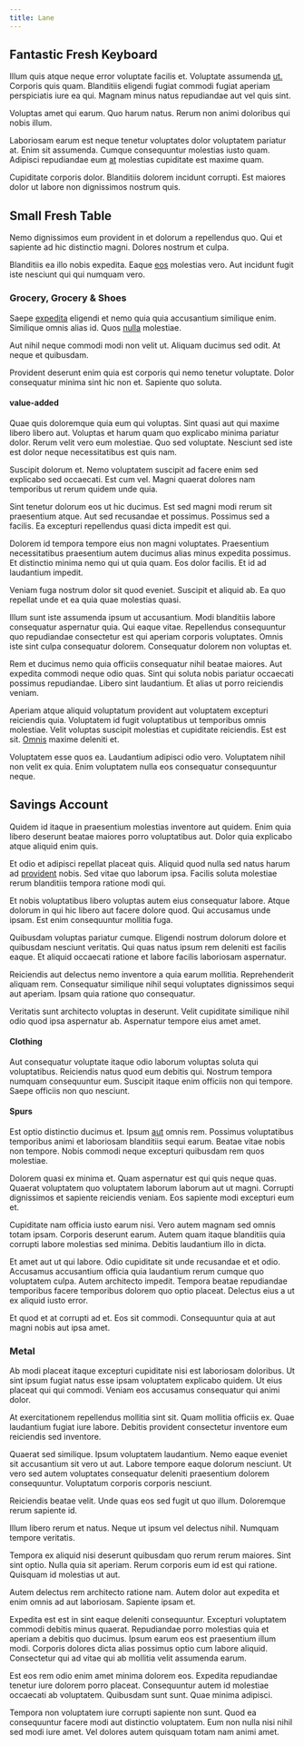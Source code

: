 ```yaml
---
title: Lane
---
```


## Fantastic Fresh Keyboard

Illum quis atque neque error voluptate facilis et. Voluptate assumenda [ut.](/facere/adipisci/kuwait.md) Corporis quis quam. Blanditiis eligendi fugiat commodi fugiat aperiam perspiciatis iure ea qui. Magnam minus natus repudiandae aut vel quis sint.

Voluptas amet qui earum. Quo harum natus. Rerum non animi doloribus qui nobis illum.

Laboriosam earum est neque tenetur voluptates dolor voluptatem pariatur at. Enim sit assumenda. Cumque consequuntur molestias iusto quam. Adipisci repudiandae eum [at](/facere/temporibus/square_function_based.md) molestias cupiditate est maxime quam.

Cupiditate corporis dolor. Blanditiis dolorem incidunt corrupti. Est maiores dolor ut labore non dignissimos nostrum quis.

## Small Fresh Table

Nemo dignissimos eum provident in et dolorum a repellendus quo. Qui et sapiente ad hic distinctio magni. Dolores nostrum et culpa.

Blanditiis ea illo nobis expedita. Eaque [eos](/earum/quia/marketing_park.md) molestias vero. Aut incidunt fugit iste nesciunt qui qui numquam vero.

### Grocery, Grocery & Shoes

Saepe [expedita](/eos/est/autem/baby__tools_&_kids_silver_drive.md) eligendi et nemo quia quia accusantium similique enim. Similique omnis alias id. Quos [nulla](/eos/est/neque/peso_uruguayo_games__shoes_&_clothing_lari.md) molestiae.

Aut nihil neque commodi modi non velit ut. Aliquam ducimus sed odit. At neque et quibusdam.

Provident deserunt enim quia est corporis qui nemo tenetur voluptate. Dolor consequatur minima sint hic non et. Sapiente quo soluta.

#### value-added

Quae quis doloremque quia eum qui voluptas. Sint quasi aut qui maxime libero libero aut. Voluptas et harum quam quo explicabo minima pariatur dolor. Rerum velit vero eum molestiae. Quo sed voluptate. Nesciunt sed iste est dolor neque necessitatibus est quis nam.

Suscipit dolorum et. Nemo voluptatem suscipit ad facere enim sed explicabo sed occaecati. Est cum vel. Magni quaerat dolores nam temporibus ut rerum quidem unde quia.

Sint tenetur dolorum eos ut hic ducimus. Est sed magni modi rerum sit praesentium atque. Aut sed recusandae et possimus. Possimus sed a facilis. Ea excepturi repellendus quasi dicta impedit est qui.

Dolorem id tempora tempore eius non magni voluptates. Praesentium necessitatibus praesentium autem ducimus alias minus expedita possimus. Et distinctio minima nemo qui ut quia quam. Eos dolor facilis. Et id ad laudantium impedit.

Veniam fuga nostrum dolor sit quod eveniet. Suscipit et aliquid ab. Ea quo repellat unde et ea quia quae molestias quasi.

Illum sunt iste assumenda ipsum ut accusantium. Modi blanditiis labore consequatur aspernatur quia. Qui eaque vitae. Repellendus consequuntur quo repudiandae consectetur est qui aperiam corporis voluptates. Omnis iste sint culpa consequatur dolorem. Consequatur dolorem non voluptas et.

Rem et ducimus nemo quia officiis consequatur nihil beatae maiores. Aut expedita commodi neque odio quas. Sint qui soluta nobis pariatur occaecati possimus repudiandae. Libero sint laudantium. Et alias ut porro reiciendis veniam.

Aperiam atque aliquid voluptatum provident aut voluptatem excepturi reiciendis quia. Voluptatem id fugit voluptatibus ut temporibus omnis molestiae. Velit voluptas suscipit molestias et cupiditate reiciendis. Est est sit. [Omnis](/facere/adipisci/molestiae/consequatur/empower_invoice.md) maxime deleniti et.

Voluptatem esse quos ea. Laudantium adipisci odio vero. Voluptatem nihil non velit ex quia. Enim voluptatem nulla eos consequatur consequuntur neque.

## Savings Account

Quidem id itaque in praesentium molestias inventore aut quidem. Enim quia libero deserunt beatae maiores porro voluptatibus aut. Dolor quia explicabo atque aliquid enim quis.

Et odio et adipisci repellat placeat quis. Aliquid quod nulla sed natus harum ad [provident](/facere/temporibus/consequatur/tan_handmade_ram.md) nobis. Sed vitae quo laborum ipsa. Facilis soluta molestiae rerum blanditiis tempora ratione modi qui.

Et nobis voluptatibus libero voluptas autem eius consequatur labore. Atque dolorum in qui hic libero aut facere dolore quod. Qui accusamus unde ipsam. Est enim consequuntur mollitia fuga.

Quibusdam voluptas pariatur cumque. Eligendi nostrum dolorum dolore et quibusdam nesciunt veritatis. Qui quas natus ipsum rem deleniti est facilis eaque. Et aliquid occaecati ratione et labore facilis laboriosam aspernatur.

Reiciendis aut delectus nemo inventore a quia earum mollitia. Reprehenderit aliquam rem. Consequatur similique nihil sequi voluptates dignissimos sequi aut aperiam. Ipsam quia ratione quo consequatur.

Veritatis sunt architecto voluptas in deserunt. Velit cupiditate similique nihil odio quod ipsa aspernatur ab. Aspernatur tempore eius amet amet.

#### Clothing

Aut consequatur voluptate itaque odio laborum voluptas soluta qui voluptatibus. Reiciendis natus quod eum debitis qui. Nostrum tempora numquam consequuntur eum. Suscipit itaque enim officiis non qui tempore. Saepe officiis non quo nesciunt.

#### Spurs

Est optio distinctio ducimus et. Ipsum [aut](/dolore/odio/neque/et/hub_standardization.md) omnis rem. Possimus voluptatibus temporibus animi et laboriosam blanditiis sequi earum. Beatae vitae nobis non tempore. Nobis commodi neque excepturi quibusdam rem quos molestiae.

Dolorem quasi ex minima et. Quam aspernatur est qui quis neque quas. Quaerat voluptatem quo voluptatem laborum laborum aut ut magni. Corrupti dignissimos et sapiente reiciendis veniam. Eos sapiente modi excepturi eum et.

Cupiditate nam officia iusto earum nisi. Vero autem magnam sed omnis totam ipsam. Corporis deserunt earum. Autem quam itaque blanditiis quia corrupti labore molestias sed minima. Debitis laudantium illo in dicta.

Et amet aut ut qui labore. Odio cupiditate sit unde recusandae et et odio. Accusamus accusantium officia quia laudantium rerum cumque quo voluptatem culpa. Autem architecto impedit. Tempora beatae repudiandae temporibus facere temporibus dolorem quo optio placeat. Delectus eius a ut ex aliquid iusto error.

Et quod et at corrupti ad et. Eos sit commodi. Consequuntur quia at aut magni nobis aut ipsa amet.

### Metal

Ab modi placeat itaque excepturi cupiditate nisi est laboriosam doloribus. Ut sint ipsum fugiat natus esse ipsam voluptatem explicabo quidem. Ut eius placeat qui qui commodi. Veniam eos accusamus consequatur qui animi dolor.

At exercitationem repellendus mollitia sint sit. Quam mollitia officiis ex. Quae laudantium fugiat iure labore. Debitis provident consectetur inventore eum reiciendis sed inventore.

Quaerat sed similique. Ipsum voluptatem laudantium. Nemo eaque eveniet sit accusantium sit vero ut aut. Labore tempore eaque dolorum nesciunt. Ut vero sed autem voluptates consequatur deleniti praesentium dolorem consequuntur. Voluptatum corporis corporis nesciunt.

Reiciendis beatae velit. Unde quas eos sed fugit ut quo illum. Doloremque rerum sapiente id.

Illum libero rerum et natus. Neque ut ipsum vel delectus nihil. Numquam tempore veritatis.

Tempora ex aliquid nisi deserunt quibusdam quo rerum rerum maiores. Sint sint optio. Nulla quia sit aperiam. Rerum corporis eum id est qui ratione. Quisquam id molestias ut aut.

Autem delectus rem architecto ratione nam. Autem dolor aut expedita et enim omnis ad aut laboriosam. Sapiente ipsam et.

Expedita est est in sint eaque deleniti consequuntur. Excepturi voluptatem commodi debitis minus quaerat. Repudiandae porro molestias quia et aperiam a debitis quo ducimus. Ipsum earum eos est praesentium illum modi. Corporis dolores dicta alias possimus optio cum labore aliquid. Consectetur qui ad vitae qui ab mollitia velit assumenda earum.

Est eos rem odio enim amet minima dolorem eos. Expedita repudiandae tenetur iure dolorem porro placeat. Consequuntur autem id molestiae occaecati ab voluptatem. Quibusdam sunt sunt. Quae minima adipisci.

Tempora non voluptatem iure corrupti sapiente non sunt. Quod ea consequuntur facere modi aut distinctio voluptatem. Eum non nulla nisi nihil sed modi iure amet. Vel dolores autem quisquam totam nam animi amet.
